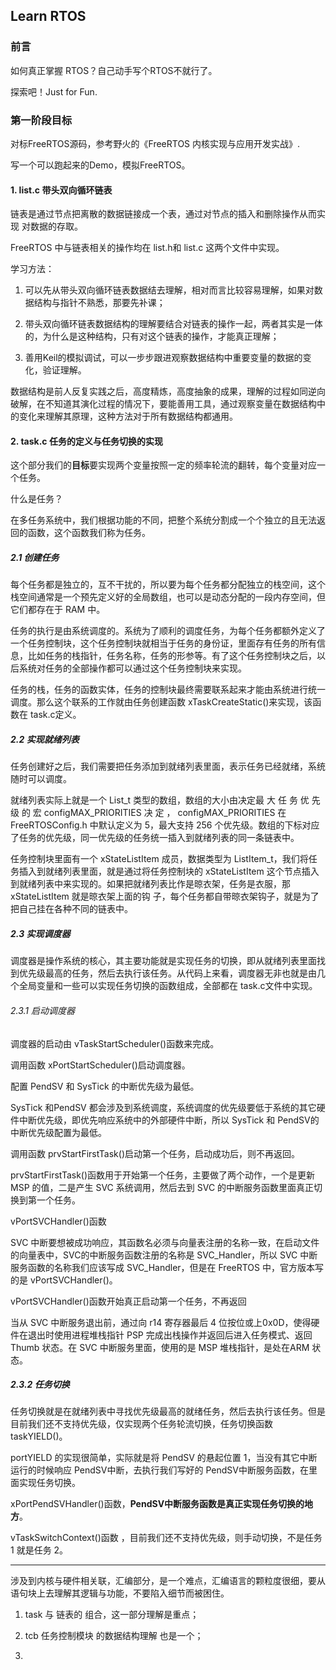 ## Learn RTOS

### 前言

如何真正掌握 RTOS？自己动手写个RTOS不就行了。

探索吧！Just for Fun.

### 第一阶段目标

对标FreeRTOS源码，参考野火的《FreeRTOS 内核实现与应用开发实战》.

写一个可以跑起来的Demo，模拟FreeRTOS。

#### 1. list.c 带头双向循环链表

链表是通过节点把离散的数据链接成一个表，通过对节点的插入和删除操作从而实现
对数据的存取。

FreeRTOS 中与链表相关的操作均在 list.h和 list.c 这两个文件中实现。

学习方法：

1. 可以先从带头双向循环链表数据结去理解，相对而言比较容易理解，如果对数据结构与指针不熟悉，那要先补课；

2. 带头双向循环链表数据结构的理解要结合对链表的操作一起，两者其实是一体的，为什么是这种结构，只有对这个链表的操作，才能真正理解；

3. 善用Keil的模拟调试，可以一步步跟进观察数据结构中重要变量的数据的变化，验证理解。

数据结构是前人反复实践之后，高度精炼，高度抽象的成果，理解的过程如同逆向破解，在不知道其演化过程的情况下，要能善用工具，通过观察变量在数据结构中的变化来理解其原理，这种方法对于所有数据结构都通用。

#### 2. task.c 任务的定义与任务切换的实现

这个部分我们的**目标**要实现两个变量按照一定的频率轮流的翻转，每个变量对应一个任务。

什么是任务？

在多任务系统中，我们根据功能的不同，把整个系统分割成一个个独立的且无法返回的函数，这个函数我们称为任务。

##### 2.1 创建任务

每个任务都是独立的，互不干扰的，所以要为每个任务都分配独立的栈空间，这个栈空间通常是一个预先定义好的全局数组，也可以是动态分配的一段内存空间，但它们都存在于 RAM 中。

任务的执行是由系统调度的。系统为了顺利的调度任务，为每个任务都额外定义了一个任务控制块，这个任务控制块就相当于任务的身份证，里面存有任务的所有信息，比如任务的栈指针，任务名称，任务的形参等。有了这个任务控制块之后，以后系统对任务的全部操作都可以通过这个任务控制块来实现。

任务的栈，任务的函数实体，任务的控制块最终需要联系起来才能由系统进行统一调度。那么这个联系的工作就由任务创建函数 xTaskCreateStatic()来实现，该函数在 task.c定义。

##### 2.2 实现就绪列表

任务创建好之后，我们需要把任务添加到就绪列表里面，表示任务已经就绪，系统随时可以调度。

就绪列表实际上就是一个 List_t 类型的数组，数组的大小由决定最 大 任 务 优 先 级 的 宏 configMAX_PRIORITIES 决 定 ， configMAX_PRIORITIES 在FreeRTOSConfig.h 中默认定义为 5，最大支持 256 个优先级。数组的下标对应了任务的优先级，同一优先级的任务统一插入到就绪列表的同一条链表中。

任务控制块里面有一个 xStateListItem 成员，数据类型为 ListItem_t，我们将任务插入到就绪列表里面，就是通过将任务控制块的 xStateListItem 这个节点插入到就绪列表中来实现的。如果把就绪列表比作是晾衣架，任务是衣服，那 xStateListItem 就是晾衣架上面的钩
子，每个任务都自带晾衣架钩子，就是为了把自己挂在各种不同的链表中。

##### 2.3 实现调度器

调度器是操作系统的核心，其主要功能就是实现任务的切换，即从就绪列表里面找到优先级最高的任务，然后去执行该任务。从代码上来看，调度器无非也就是由几个全局变量和一些可以实现任务切换的函数组成，全部都在 task.c文件中实现。

###### 2.3.1 启动调度器

调度器的启动由 vTaskStartScheduler()函数来完成。

调用函数 xPortStartScheduler()启动调度器。

配置 PendSV 和 SysTick 的中断优先级为最低。

SysTick 和PendSV 都会涉及到系统调度，系统调度的优先级要低于系统的其它硬件中断优先级，即优先响应系统中的外部硬件中断，所以 SysTick 和 PendSV的中断优先级配置为最低。

调用函数 prvStartFirstTask()启动第一个任务，启动成功后，则不再返回。

prvStartFirstTask()函数用于开始第一个任务，主要做了两个动作，一个是更新 MSP 的值，二是产生 SVC 系统调用，然后去到 SVC 的中断服务函数里面真正切换到第一个任务。

vPortSVCHandler()函数 

SVC 中断要想被成功响应，其函数名必须与向量表注册的名称一致，在启动文件的向量表中，SVC的中断服务函数注册的名称是 SVC_Handler，所以 SVC 中断服务函数的名称我们应该写成 SVC_Handler，但是在 FreeRTOS 中，官方版本写的是 vPortSVCHandler()。

vPortSVCHandler()函数开始真正启动第一个任务，不再返回

当从 SVC 中断服务退出前，通过向 r14 寄存器最后 4 位按位或上0x0D，使得硬件在退出时使用进程堆栈指针 PSP 完成出栈操作并返回后进入任务模式、返回 Thumb 状态。在 SVC 中断服务里面，使用的是 MSP 堆栈指针，是处在ARM 状态。

##### 2.3.2 任务切换

任务切换就是在就绪列表中寻找优先级最高的就绪任务，然后去执行该任务。但是目前我们还不支持优先级，仅实现两个任务轮流切换，任务切换函数 taskYIELD()。

portYIELD 的实现很简单，实际就是将 PendSV 的悬起位置 1，当没有其它中断运行的时候响应 PendSV中断，去执行我们写好的 PendSV中断服务函数，在里面实现任务切换。

xPortPendSVHandler()函数，**PendSV中断服务函数是真正实现任务切换的地方**。

vTaskSwitchContext()函数 ，目前我们还不支持优先级，则手动切换，不是任务 1 就是任务 2。



---



涉及到内核与硬件相关联，汇编部分，是一个难点，汇编语言的颗粒度很细，要从语句块上去理解其逻辑与功能，不要陷入细节而被困住。

1. task 与 链表的 组合，这一部分理解是重点；

2. tcb 任务控制模块 的数据结构理解 也是一个；

3. 
